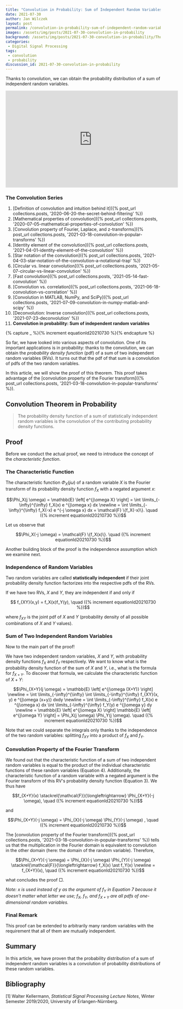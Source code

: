 ```yaml
---
title: "Convolution in Probability: Sum of Independent Random Variables (With Proof)"
date: 2021-07-30
author: Jan Wilczek
layout: post
permalink: /convolution-in-probability-sum-of-independent-random-variables-with-proof/
images: /assets/img/posts/2021-07-30-convolution-in-probability
background: /assets/img/posts/2021-07-30-convolution-in-probability/Thumbnail.png
categories:
 - Digital Signal Processing
tags:
 - convolution
 - probability
discussion_id: 2021-07-30-convolution-in-probability
---
```

Thanks to convolution, we can obtain the probability distribution of a sum of independent random variables.

<iframe width="560" height="315" src="https://www.youtube.com/embed/9ytYz9upnG4" title="YouTube video player" frameborder="0" allow="accelerometer; autoplay; clipboard-write; encrypted-media; gyroscope; picture-in-picture" allowfullscreen loading="lazy"></iframe>

### The Convolution Series
1. [Definition of convolution and intuition behind it]({% post_url collections.posts, '2020-06-20-the-secret-behind-filtering' %})
1. [Mathematical properties of convolution]({% post_url collections.posts, '2020-07-05-mathematical-properties-of-convolution' %})
1. [Convolution property of Fourier, Laplace, and z-transforms]({% post_url collections.posts, '2021-03-18-convolution-in-popular-transforms' %})
1. [Identity element of the convolution]({% post_url collections.posts, '2021-04-01-identity-element-of-the-convolution' %})
1. [Star notation of the convolution]({% post_url collections.posts, '2021-04-03-star-notation-of-the-convolution-a-notational-trap' %})
1. [Circular vs. linear convolution]({% post_url collections.posts, '2021-05-07-circular-vs-linear-convolution' %})
1. [Fast convolution]({% post_url collections.posts, '2021-05-14-fast-convolution' %})
1. [Convolution vs. correlation]({% post_url collections.posts, '2021-06-18-convolution-vs-correlation' %})
1. [Convolution in MATLAB, NumPy, and SciPy]({% post_url collections.posts, '2021-07-09-convolution-in-numpy-matlab-and-scipy' %})
1. [Deconvolution: Inverse convolution]({% post_url collections.posts, '2021-07-23-deconvolution' %})
1. **Convolution in probability: Sum of independent random variables**



{% capture _ %}{% increment equationId20210730  %}{% endcapture %}

So far, we have looked into various aspects of convolution. One of its important applications is in probability: thanks to the convolution, we can obtain the *probability density function* (pdf) of a sum of two independent random variables (RVs). It turns out that the pdf of that sum is a convolution of pdfs of the two random variables.

In this article, we will show the proof of this theorem. This proof takes advantage of the [convolution property of the Fourier transform]({% post_url collections.posts, '2021-03-18-convolution-in-popular-transforms' %}).

## Convolution Theorem in Probability

> The probability density function of a sum of statistically independent random variables is the convolution of the contributing probability density functions. 

## Proof 

Before we conduct the actual proof, we need to introduce the concept of the *characteristic function*.

### The Characteristic Function

The characteristic function $\Phi_X(j \omega)$ of a random variable $X$ is the Fourier transform of its probability density function $f_X$ with a negated argument $x$:

$$\Phi_X(j \omega) = \mathbb{E} \left[ e^{j\omega X} \right] = \int \limits_{-\infty}^{\infty} f_X(x) e ^{j\omega x} dx \newline = \int \limits_{-\infty}^{\infty} f_X(-x) e ^{-j \omega x} dx = \mathcal{F} \{f_X(-x)\}. \quad ({% increment equationId20210730  %})$$

Let us observe that 

$$\Phi_X(-j \omega) = \mathcal{F} \{f_X(x)\}. \quad ({% increment equationId20210730  %})$$

Another building block of the proof is the independence assumption which we examine next.

### Independence of Random Variables

Two random variables are called **statistically independent** if their joint probability density function factorizes into the respective pdfs of the RVs.

If we have two RVs, $X$ and $Y$, they are independent if and only if

$$ f_{XY}(x,y) = f_X(x)f_Y(y), \quad ({% increment equationId20210730  %})$$

where $f_{XY}$ is the joint pdf of $X$ and $Y$ (probability density of all possible combinations of $X$ and $Y$ values).

### Sum of Two Independent Random Variables

Now to the main part of the proof!

We have two independent random variables, $X$ and $Y$, with probability density functions $f_X$ and $f_Y$ respectively. We want to know what is the probability density function of the sum of $X$ and $Y$, i.e., what is the formula for $f_{X+Y}$. To discover that formula, we calculate the characteristic function of $X+Y$:

$$\Phi_{X+Y}(j \omega) = \mathbb{E} \left[ e^{j\omega (X+Y)} \right] 
\newline = \int \limits_{-\infty}^{\infty} \int \limits_{-\infty}^{\infty} f_{XY}(x, y) e ^{j\omega (x+y)} dxdy
\newline =  \int \limits_{-\infty}^{\infty} f_X(x) e ^{j\omega x} dx  \int \limits_{-\infty}^{\infty} f_Y(y) e ^{j\omega y} dy 
\newline = \mathbb{E} \left[ e^{j\omega X} \right] \mathbb{E} \left[ e^{j\omega Y} \right] = \Phi_X(j \omega) \Phi_Y(j \omega). \quad ({% increment equationId20210730  %})$$

Note that we could separate the integrals only thanks to the independence of the two random variables: splitting $f_{XY}$ into a product of $f_X$ and $f_Y$.

### Convolution Property of the Fourier Transform

We found out that the characteristic function of a sum of two independent random variables is equal to the product of the individual characteristic functions of these random variables (Equation 4). Additionally, the characteristic function of a random variable with a negated argument is the Fourier transform of this RV's probability density function (Equation 3). We thus have

$$f_{X+Y}(x) \stackrel{\mathcal{F}}{\longleftrightarrow} \Phi_{X+Y}(-j \omega), \quad ({% increment equationId20210730  %})$$

and 

$$\Phi_{X+Y}(-j \omega) = \Phi_{X}(-j \omega) \Phi_{Y}(-j \omega) , \quad ({% increment equationId20210730  %})$$

The [convolution property of the Fourier transform]({% post_url collections.posts, '2021-03-18-convolution-in-popular-transforms' %}) tells us that the multiplication in the Fourier domain is equivalent to convolution in the other domain (here: the domain of the random variable). Therefore,

$$\Phi_{X+Y}(-j \omega) = \Phi_{X}(-j \omega) \Phi_{Y}(-j \omega) \stackrel{\mathcal{F}}{\longleftrightarrow} f_X(x) \ast f_Y(x) 
\newline = f_{X+Y}(x), \quad ({% increment equationId20210730  %})$$

what concludes the proof $\Box$.

*Note: $x$ is used instead of $y$ as the argument of $f_Y$ in Equation 7 because it doesn't matter what letter we use; $f_X$, $f_Y$, and $f_{X+Y}$ are all pdfs of one-dimensional random variables.*

### Final Remark

This proof can be extended to arbitrarily many random variables with the requirement that all of them are mutually independent.

## Summary

In this article, we have proven that the probability distribution of a sum of independent random variables is a convolution of probability distributions of these random variables.

## Bibliography

[1] Walter Kellermann, *Statistical Signal Processing Lecture Notes*, Winter Semester 2019/2020, University of Erlangen-Nürnberg.


